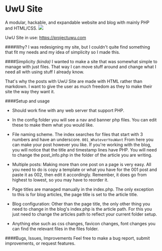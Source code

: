 # UwU Site
A modular, hackable, and expandable website and blog with mainly PHP and HTML/CSS.
[![](https://projectuwu.com/images/uwusite_example.png)](https://projectuwu.com/images/uwusite_example.png)

UwU Site in use:
https://projectuwu.com

####Why?
I was redesigning my site, but I couldn't quite find something that fit my needs and my idea of simplicity so I made this.

####Simplicity _(kinda)_
I wanted to make a site that was somewhat simple to manage with just files. That way I can move stuff around and change what I need all with using stuff I already know.

That's why the posts with UwU Site are made with HTML rather than markdown. I want to give the user as much freedom as they to make their site the way they want it.

####Setup and usage
- Should work fine with any web server that support PHP.

- In the config folder you will see a nav and banner php files. You can edit these to make them what you would like.

- File naming scheme. The index searches for files that start with 3 numbers and have an underscore. 
`001_WhateverYouWant`
From here you can make your post however you like.
If you're working with the blog, you will notice that the title and timestamp lines have PHP.  You will need to change the post_info.php in the folder of the article you are writing.

- Multiple posts: Making more than one post on a page is very easy. All you need to do is copy a template or what you have for the 001 post and paste it as 002, then edit it accordingly. 
Remember, it does go from highest to lowest, so you may have to reorder it.

- Page titles are managed manually in the index.php. The only exception to this is for blog articles, the page title is set to the article title.

- Blog configuration: Other than the page title, the only other thing you need to change in the blog's index.php is the article path.
For this you just need to change the articles path to reflect your current folder setup.

- Anything else such as css changes, favicon changes, font changes you can find the relevant files in the files folder.

####Bugs, Issues, Improvements
Feel free to make a bug report, submit improvements, or request features.
